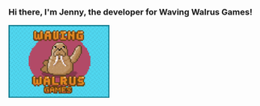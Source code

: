 ### Hi there, I'm Jenny, the developer for Waving Walrus Games!

<img src="waving-walrus-animated.gif?raw=true" width="200px">